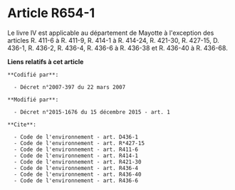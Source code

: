 # Article R654-1

Le livre IV est applicable au   département de Mayotte  à l'exception des articles R. 411-6 à R. 411-9, R. 414-1 à R. 414-24,
R. 421-30, R. 427-15, D. 436-1, R. 436-2, R. 436-4, R. 436-6 à R. 436-38 et R. 436-40 à R. 436-68.

**Liens relatifs à cet article**

	**Codifié par**:

	  - Décret n°2007-397 du 22 mars 2007

	**Modifié par**:

	  - Décret n°2015-1676 du 15 décembre 2015 - art. 1

	**Cite**:

	  - Code de l'environnement - art. D436-1
	  - Code de l'environnement - art. R*427-15
	  - Code de l'environnement - art. R411-6
	  - Code de l'environnement - art. R414-1
	  - Code de l'environnement - art. R421-30
	  - Code de l'environnement - art. R436-4
	  - Code de l'environnement - art. R436-40
	  - Code de l'environnement - art. R436-6
